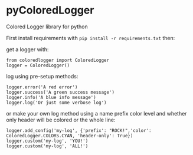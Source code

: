 # pyColoredLogger
Colored Logger library for python

First install requirements with `pip install -r requirements.txt` then:

get a logger with:

```
from coloredlogger import ColoredLogger
logger = ColoredLogger()
```

log using pre-setup methods:

```
logger.error('A red error')
logger.success('A green success message')
logger.info('A blue info message')
logger.log('Or just some verbose log')
```

or make your own log method using a name prefix color level and whether only
header will be colored or the whole line:

```
logger.add_config('my-log', {'prefix': "ROCK!",'color': ColoredLogger.COLORS.CYAN, 'header-only': True})
logger.custom('my-log', 'YOU!')
logger.custom('my-log', 'ALL!')
```

